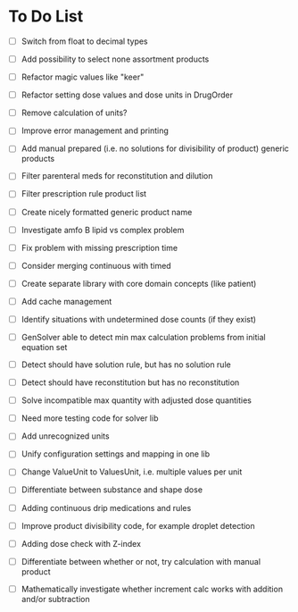 # To Do List

* [ ] Switch from float to decimal types
* [ ] Add possibility to select none assortment products
* [ ] Refactor magic values like "keer"
* [ ] Refactor setting dose values and dose units in DrugOrder
* [ ] Remove calculation of units?
* [ ] Improve error management and printing
* [ ] Add manual prepared (i.e. no solutions for divisibility of product) generic products
* [ ] Filter parenteral meds for reconstitution and dilution
* [ ] Filter prescription rule product list
* [ ] Create nicely formatted generic product name
* [ ] Investigate amfo B lipid vs complex problem
* [ ] Fix problem with missing prescription time
* [ ] Consider merging continuous with timed
* [ ] Create separate library with core domain concepts (like patient)
* [ ] Add cache management
* [ ] Identify situations with undetermined dose counts (if they exist)
* [ ] GenSolver able to detect min max calculation problems from initial equation set
* [ ] Detect should have solution rule, but has no solution rule
* [ ] Detect should have reconstitution but has no reconstitution
* [ ] Solve incompatible max quantity with adjusted dose quantities
* [ ] Need more testing code for solver lib
* [ ] Add unrecognized units
* [ ] Unify configuration settings and mapping in one lib
* [ ] Change ValueUnit to ValuesUnit, i.e. multiple values per unit
* [ ] Differentiate between substance and shape dose
* [ ] Adding continuous drip medications and rules
* [ ] Improve product divisibility code, for example droplet detection
* [ ] Adding dose check with Z-index
* [ ] Differentiate between whether or not, try calculation with manual product
* [ ] Mathematically investigate whether increment calc works with addition and/or subtraction








